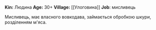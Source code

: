 **Kin:** Людина
**Age:** 30+
**Village:** [[Улоговина]]
**Job**: мисливець

Мисливець, має власного вовкодава, займається обробкою шкури, розділенням м'яса.